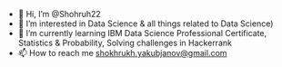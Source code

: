 - 👋 Hi, I’m @Shohruh22
- 👀 I’m interested in Data Science & all things related to Data Science)
- 🌱 I’m currently learning IBM Data Science Professional Certificate, Statistics & Probability, Solving challenges in Hackerrank
- 📫 How to reach me shokhrukh.yakubjanov@gmail.com

<!---
Shohruh22/Shohruh22 is a ✨ special ✨ repository because its `README.md` (this file) appears on your GitHub profile.
You can click the Preview link to take a look at your changes.
--->
